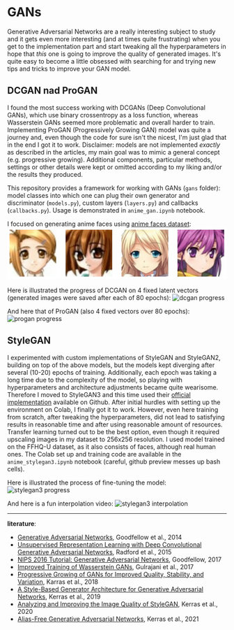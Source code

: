 # GANs
Generative Adversarial Networks are a really interesting subject to study and it gets even more interesting (and at times quite frustrating) when you get to the implementation part and start tweaking all the hyperparameters in hope that *this* one is going to improve the quality of generated images. It's quite easy to become a little obsessed with searching for and trying new tips and tricks to improve your GAN model.

## DCGAN nad ProGAN
I found the most success working with DCGANs (Deep Convolutional GANs), which use binary crossentropy as a loss function, whereas Wasserstein GANs seemed more problematic and overall harder to train. Implementing ProGAN (Progressively Growing GAN) model was quite a journey and, even though the code for sure isn't the nicest, I'm just glad that in the end I got it to work. Disclaimer: models are not implemented *exactly* as described in the articles, my main goal was to mimic a general concept (e.g. progressive growing). Additional components, particular methods, settings or other details were kept or omitted according to my liking and/or the results they produced.

This repository provides a framework for working with GANs (`gans` folder): model classes into which one can plug their own generator and discriminator (`models.py`), custom layers (`layers.py`) and callbacks (`callbacks.py`). Usage is demonstrated in `anime_gan.ipynb` notebook.

I focused on generating anime faces using [anime faces dataset](https://www.kaggle.com/datasets/splcher/animefacedataset):
![sample images](https://raw.githubusercontent.com/kamilabielska/gans/main/img/sample_images.jpg)

Here is illustrated the progress of DCGAN on 4 fixed latent vectors (generated images were saved after each of 80 epochs):
![dcgan progress](https://github.com/kamilabielska/gans/blob/main/img/gan_progress.gif?raw=true)

And here that of ProGAN (also 4 fixed vectors over 80 epochs):
![progan progress](https://github.com/kamilabielska/gans/blob/main/img/progan_progress.gif?raw=true)

## StyleGAN
I experimented with custom implementations of StyleGAN and StyleGAN2, building on top of the above models, but the models kept diverging after several (10-20) epochs of training. Additionally, each epoch was taking a long time due to the complexity of the model, so playing with hyperparameters and architecture adjustments became quite wearisome. Therefore I moved to StyleGAN3 and this time used their [official implementation](https://github.com/NVlabs/stylegan3) available on Github. After initial hurdles with setting up the environment on Colab, I finally got it to work. However, even here training from scratch, after tweaking the hyperparameters, did not lead to satisfying results in reasonable time and after using reasonable amount of resources. Transfer learning turned out to be the best option, even though it required upscaling images in my dataset to 256x256 resolution. I used model trained on the FFHQ-U dataset, as it also consists of faces, although real human ones. The Colab set up and training code are available in the `anime_stylegan3.ipynb` notebook (careful, github preview messes up bash cells).

Here is illustrated the process of fine-tuning the model:
![stylegan3 progress](https://github.com/kamilabielska/gans/blob/main/img/stylegan3_progress.gif?raw=true)

And here is a fun interpolation video:
![stylegan3 interpolation](https://github.com/kamilabielska/gans/blob/main/img/stylegan3_inter.gif?raw=true)

***
**literature**:
- [Generative Adversarial Networks](https://arxiv.org/pdf/1406.2661.pdf), Goodfellow et al., 2014
- [Unsupervised Representation Learning with Deep Convolutional Generative Adversarial Networks](https://arxiv.org/pdf/1511.06434.pdf), Radford et al., 2015
- [NIPS 2016 Tutorial: Generative Adversarial Networks](https://arxiv.org/pdf/1701.00160.pdf), Goodfellow, 2017
- [Improved Training of Wasserstein GANs](https://arxiv.org/pdf/1704.00028.pdf), Gulrajani et al., 2017
- [Progressive Growing of GANs for Improved Quality, Stability, and Variation](https://arxiv.org/pdf/1710.10196.pdf), Karras et al., 2018
- [A Style-Based Generator Architecture for Generative Adversarial Networks](https://arxiv.org/pdf/1812.04948.pdf), Kerras et al., 2019
- [Analyzing and Improving the Image Quality of StyleGAN](https://arxiv.org/pdf/1912.04958.pdf), Kerras et al., 2020
- [Alias-Free Generative Adversarial Networks](https://arxiv.org/pdf/2106.12423.pdf), Kerras et al., 2021

